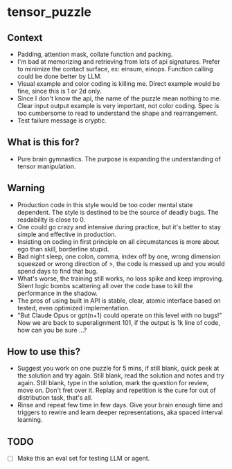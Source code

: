 # tensor_puzzle
## Context
- Padding, attention mask, collate function and packing. 
- I'm bad at memorizing and retrieving from lots of api signatures. Prefer to minimize the contact surface, ex: einsum, einops. Function calling could be done better by LLM. 
- Visual example and color coding is killing me. Direct example would be fine, since this is 1 or 2d only. 
- Since I don't know the api, the name of the puzzle mean nothing to me. Clear input output example is very important, not color coding. Spec is too cumbersome to read to understand the shape and rearrangement. 
- Test failure message is cryptic. 

## What is this for? 
- Pure brain gymnastics. The purpose is expanding the understanding of tensor manipulation.

## Warning
- Production code in this style would be too coder mental state dependent. The style is destined to be the source of deadly bugs. The readability is close to 0. 
- One could go crazy and intensive during practice, but it's better to stay simple and effective in production. 
- Insisting on coding in first principle on all circumstances is more about ego than skill, borderline stupid.
- Bad night sleep, one colon, comma, index off by one, wrong dimension squeezed or wrong direction of >, the code is messed up and you would spend days to find that bug.
- What's worse, the training still works, no loss spike and keep improving. Silent logic bombs scattering all over the code base to kill the performance in the shadow.
- The pros of using built in API is stable, clear, atomic interface based on tested, even optimized implementation.
- "But Claude Opus or gpt(n+1) could operate on this level with no bugs!" Now we are back to superalignment 101, if the output is 1k line of code, how can you be sure ...?

## How to use this?
- Suggest you work on one puzzle for 5 mins, if still blank, quick peek at the solution and try again. Still blank, read the solution and notes and try again. Still blank, type in the solution, mark the question for review, move on. Don't fret over it. Replay and repetition is the cure for out of distribution task, that's all. 
- Rinse and repeat few time in few days. Give your brain enough time and triggers to rewire and learn deeper representations, aka spaced interval learning. 


## TODO
- [ ] Make this an eval set for testing LLM or agent. 